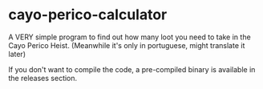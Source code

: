 # cayo-perico-calculator
A VERY simple program to find out how many loot you need to take in the Cayo Perico Heist.
(Meanwhile it's only in portuguese, might translate it later)

If you don't want to compile the code, a pre-compiled binary is available in the releases section.
